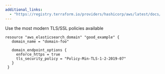 ```yaml
---
additional_links: 
  - "https://registry.terraform.io/providers/hashicorp/aws/latest/docs/resources/elasticsearch_domain#tls_security_policy"
---
```


Use the most modern TLS/SSL policies available

```hcl
resource "aws_elasticsearch_domain" "good_example" {
   domain_name = "domain-foo"
 
   domain_endpoint_options {
     enforce_https = true
     tls_security_policy = "Policy-Min-TLS-1-2-2019-07"
   }
 }
```
